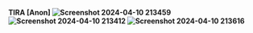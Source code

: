 <b> TIRA [Anon]<b>
![Screenshot 2024-04-10 213459](https://github.com/Nilesh-Bhoi23/My-Bootstrap-Websites/assets/147185281/51e53322-21ed-4100-9fd7-5675c590344d)
![Screenshot 2024-04-10 213412](https://github.com/Nilesh-Bhoi23/My-Bootstrap-Websites/assets/147185281/08d21329-aa9e-4f1a-9f9c-4c89dfff1b3d)
![Screenshot 2024-04-10 213616](https://github.com/Nilesh-Bhoi23/My-Bootstrap-Websites/assets/147185281/52bf274b-152d-4405-b770-ac0f305a809a)
